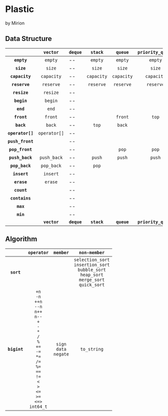 # Plastic

by Mirion

## Data Structure

| | **`vector`** | **`deque`** | **`stack`** | **`queue`** | **`priority_queue`** | **`forward_list`** | **`list`** | **`binary_search_tree`** | **`red_black_tree`** | **`avl_tree`** | |
| :--: | :--: | -- | :--: | :--: | :--: | :--: | :--: | :--: | :--: | :--: | :--: |
| **`empty`** | `empty` | -- | `empty` | `empty` | `empty` | `empty` | `empty` | `empty` | `empty` | `empty` | **`empty`** |
| **`size`** | `size` | -- | `size` | `size` | `size` | | | `size` | `size` | `size` | **`size`** |
| **`capacity`** | `capacity` | -- | `capacity` | `capacity` | `capacity` | | | | | | **`capacity`** |
| **`reserve`** | `reserve` | -- | `reserve` | `reserve` | `reserve` | | | | | | **`reserve`** |
| **`resize`** | `resize` | -- | | | | `resize` | `resize` | | | | **`resize`** |
| **`begin`** | `begin` | -- | | | | `begin` | `begin` | | | | **`begin`** |
| **`end`** | `end` | -- | | | | `end` | `end` | | | | **`end`** |
| **`front`** | `front` | -- | | `front` | `top` | `front` | `front` | | | | **`front`** |
| **`back`** | `back` | -- | `top` | `back` | | | `back` | | | | **`back`** |
| **`operator[]`** | `operator[]` | -- | | | | | | | | | **`operator[]`** |
| **`push_front`** | | -- | | | | `push_front` | `push_front` | | | | **`push_front`** |
| **`pop_front`** | | -- | | `pop` | `pop` | `pop_front` | `pop_front` | | | | **`pop_front`** |
| **`push_back`** | `push_back` | -- | `push` | `push` | `push` | | `push_back` | | | | **`push_back`** |
| **`pop_back`** | `pop_back` | -- | `pop` | | | | `pop_back` | | | | **`pop_back`** |
| **`insert`** | `insert` | -- | | | | `insert_after` | `insert` | `insert` | `insert` | `insert` | **`insert`** |
| **`erase`** | `erase` | -- | | | | `erase_after` | `erase` | `erase` | `erase` | `erase` | **`erase`** |
| **`count`** | | -- | | | | | | `count` | `count` | `count` | **`count`** |
| **`contains`** | | -- | | | | | | `contains` | `contains` | `contains` | **`contains`** |
| **`max`** | | -- | | | | | | `max` | `max` | `max` | **`max`** |
| **`min`** | | -- | | | | | | `min` | `min` | `min` | **`min`** |
| | **`vector`** | **`deque`** | **`stack`** | **`queue`** | **`priority_queue`** | **`forward_list`** | **`list`** | **`binary_search_tree`** | **`red_black_tree`** | **`avl_tree`** | |

## Algorithm

| | `operator` | `member` | `non-member` |
| :--: | :--: | :--: | :--: |
| **`sort`** | | |`selection_sort`<br>`insertion_sort`<br>`bubble_sort`<br>`heap_sort`<br>`merge_sort`<br>`quick_sort` |
| **`bigint`** | `+n`<br>`-n`<br>`++n`<br>`--n`<br>`n++`<br>`n--`<br>`+`<br>`-`<br>`*`<br>`/`<br>`%`<br>`+=`<br>`-=`<br>`*=`<br>`/=`<br>`%=`<br>`==`<br>`!=`<br>`<`<br>`>`<br>`<=`<br>`>=`<br>`<=>`<br>`int64_t` | `sign`<br>`data`<br>`negate` | `to_string` |